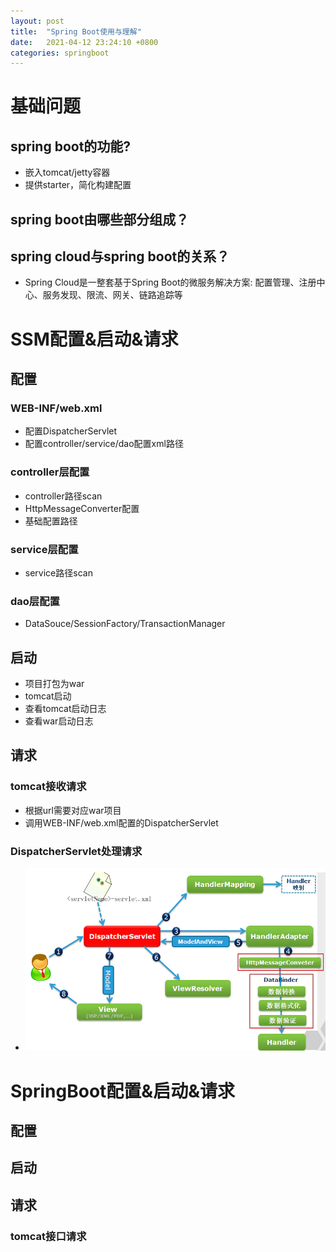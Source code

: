 ```yaml
---
layout: post
title:  "Spring Boot使用与理解"
date:   2021-04-12 23:24:10 +0800
categories: springboot
---
```


# 基础问题

## spring boot的功能?
- 嵌入tomcat/jetty容器
- 提供starter，简化构建配置

## spring boot由哪些部分组成？


## spring cloud与spring boot的关系？
- Spring Cloud是一整套基于Spring Boot的微服务解决方案: 配置管理、注册中心、服务发现、限流、网关、链路追踪等

# SSM配置&启动&请求
## 配置
### WEB-INF/web.xml
- 配置DispatcherServlet
- 配置controller/service/dao配置xml路径
### controller层配置
- controller路径scan
- HttpMessageConverter配置
- 基础配置路径
### service层配置
- service路径scan
### dao层配置
- DataSouce/SessionFactory/TransactionManager
## 启动
- 项目打包为war
- tomcat启动
- 查看tomcat启动日志
- 查看war启动日志
## 请求
### tomcat接收请求
- 根据url需要对应war项目
- 调用WEB-INF/web.xml配置的DispatcherServlet
### DispatcherServlet处理请求
- ![](https://raw.githubusercontent.com/Charlie9e/study_distribute_doc/master/_images/DispatcherServlet_Flow.webp)
# SpringBoot配置&启动&请求
## 配置
### 

## 启动

## 请求
### tomcat接口请求

### 




